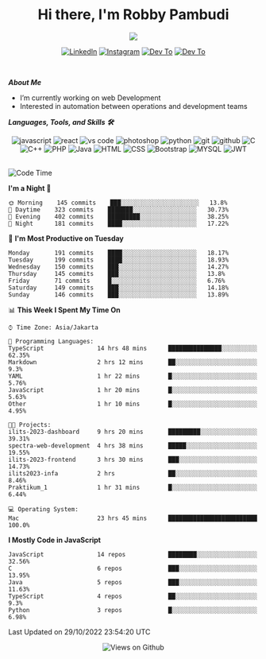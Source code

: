 <div align="center">
   <h1>Hi there, I'm Robby Pambudi </h1>

<img src="https://pronoun.cyou/x/y?subject=He&object=Him&height=20"> 
</div>

<p align='center'>
   <a href="https://www.linkedin.com/in/robbypambudi" target="_blank"><img src="https://img.shields.io/badge/LinkedIn-0077B5?style=for-the-badge&logo=linkedin&logoColor=white" alt="LinkedIn"></a>
   <a href="https://www.instagram.com/robbypambudi" target="_blank"><img src="https://img.shields.io/badge/Instagram-E4405F?style=for-the-badge&logo=instagram&logoColor=white" alt="Instagram"></a>
   <a href="https://dev.to/robbypambudi" target="_blank"><img src="https://img.shields.io/badge/dev.to-0A0A0A?style=for-the-badge&logo=dev.to&logoColor=white" alt="Dev To"></a>
   <a href="https://www.facebook.com/robbyulungpambudi" target="_blank"><img src="https://img.shields.io/badge/Facebook-1877F2?style=for-the-badge&logo=facebook&logoColor=white" alt="Dev To"></a>

</p> <p>
<br>
   
***About Me***
   
- I’m currently working on web Development
- Interested in automation between operations and development teams
 
   
***Languages, Tools, and Skills 🛠***

   <div align="center">
   <img src="https://img.shields.io/badge/JavaScript-F7DF1E?style=for-the-badge&logo=javascript&logoColor=black" alt="javascript" />
      <img src="https://img.shields.io/badge/React-61DAFB?style=for-the-badge&logo=react&logoColor=black" alt="react" />
      <img src="https://img.shields.io/badge/vs%20code-007ACC?style=for-the-badge&logo=visual%20studio%20code&logoColor=white" alt="vs code" />
      <img src="https://img.shields.io/badge/adobe%20photoshop-31A8FF?style=for-the-badge&logo=adobe%20photoshop&logoColor=white" alt="photoshop" />
      <img src="https://img.shields.io/badge/python-3776AB?style=for-the-badge&logo=python&logoColor=white" alt="python" />
      <img src="https://img.shields.io/badge/Git-F05032?style=for-the-badge&logo=git&logoColor=white" alt="git" />
      <img src="https://img.shields.io/badge/GitHub-100000?style=for-the-badge&logo=github&logoColor=white" alt="github" />
      <img src="https://img.shields.io/badge/c-%2300599C.svg?style=for-the-badge&logo=c&logoColor=white" alt="C" />
      <img src="https://img.shields.io/badge/c++-%2300599C.svg?style=for-the-badge&logo=c%2B%2B&logoColor=white" alt="C++" />   
      <img src="https://img.shields.io/badge/PHP-777BB4?style=for-the-badge&logo=php&logoColor=white" alt="PHP" />
      <img src="https://img.shields.io/badge/Java-ED8B00?style=for-the-badge&logo=java&logoColor=white" alt="Java"/>
      <img src="https://img.shields.io/badge/HTML5-E34F26?style=for-the-badge&logo=html5&logoColor=white" alt="HTML" />
      <img src="https://img.shields.io/badge/CSS-239120?&style=for-the-badge&logo=css3&logoColor=white" alt ="CSS" />
      <img src="https://img.shields.io/badge/Bootstrap-563D7C?style=for-the-badge&logo=bootstrap&logoColor=white" alt="Bootstrap" />
      <img src="https://img.shields.io/badge/MySQL-00000F?style=for-the-badge&logo=mysql&logoColor=white" alt="MYSQL" />
      <img src="https://img.shields.io/badge/json%20web%20tokens-323330?style=for-the-badge&logo=json-web-tokens&logoColor=pink" alt="JWT" />
      
   </div><br>
   
<!--START_SECTION:waka-->
![Code Time](http://img.shields.io/badge/Code%20Time-155%20hrs%2017%20mins-blue)

**I'm a Night 🦉** 

```text
🌞 Morning    145 commits    ███░░░░░░░░░░░░░░░░░░░░░░   13.8% 
🌆 Daytime    323 commits    ███████░░░░░░░░░░░░░░░░░░   30.73% 
🌃 Evening    402 commits    █████████░░░░░░░░░░░░░░░░   38.25% 
🌙 Night      181 commits    ████░░░░░░░░░░░░░░░░░░░░░   17.22%

```
📅 **I'm Most Productive on Tuesday** 

```text
Monday       191 commits    ████░░░░░░░░░░░░░░░░░░░░░   18.17% 
Tuesday      199 commits    ████░░░░░░░░░░░░░░░░░░░░░   18.93% 
Wednesday    150 commits    ███░░░░░░░░░░░░░░░░░░░░░░   14.27% 
Thursday     145 commits    ███░░░░░░░░░░░░░░░░░░░░░░   13.8% 
Friday       71 commits     █░░░░░░░░░░░░░░░░░░░░░░░░   6.76% 
Saturday     149 commits    ███░░░░░░░░░░░░░░░░░░░░░░   14.18% 
Sunday       146 commits    ███░░░░░░░░░░░░░░░░░░░░░░   13.89%

```


📊 **This Week I Spent My Time On** 

```text
⌚︎ Time Zone: Asia/Jakarta

💬 Programming Languages: 
TypeScript               14 hrs 48 mins      ███████████████░░░░░░░░░░   62.35% 
Markdown                 2 hrs 12 mins       ██░░░░░░░░░░░░░░░░░░░░░░░   9.3% 
YAML                     1 hr 22 mins        █░░░░░░░░░░░░░░░░░░░░░░░░   5.76% 
JavaScript               1 hr 20 mins        █░░░░░░░░░░░░░░░░░░░░░░░░   5.63% 
Other                    1 hr 10 mins        █░░░░░░░░░░░░░░░░░░░░░░░░   4.95%

🐱‍💻 Projects: 
ilits-2023-dashboard     9 hrs 20 mins       █████████░░░░░░░░░░░░░░░░   39.31% 
spectra-web-development  4 hrs 38 mins       █████░░░░░░░░░░░░░░░░░░░░   19.55% 
ilits-2023-frontend      3 hrs 30 mins       ███░░░░░░░░░░░░░░░░░░░░░░   14.73% 
ilits2023-infa           2 hrs               ██░░░░░░░░░░░░░░░░░░░░░░░   8.46% 
Praktikum_1              1 hr 31 mins        █░░░░░░░░░░░░░░░░░░░░░░░░   6.44%

💻 Operating System: 
Mac                      23 hrs 45 mins      █████████████████████████   100.0%

```

**I Mostly Code in JavaScript** 

```text
JavaScript               14 repos            ████████░░░░░░░░░░░░░░░░░   32.56% 
C                        6 repos             ███░░░░░░░░░░░░░░░░░░░░░░   13.95% 
Java                     5 repos             ███░░░░░░░░░░░░░░░░░░░░░░   11.63% 
TypeScript               4 repos             ██░░░░░░░░░░░░░░░░░░░░░░░   9.3% 
Python                   3 repos             █░░░░░░░░░░░░░░░░░░░░░░░░   6.98%

```



 Last Updated on 29/10/2022 23:54:20 UTC
<!--END_SECTION:waka-->

<div align="center">
<img src="https://komarev.com/ghpvc/?username=robbypambudi&color=green" alt="Views on Github" />
</div>

